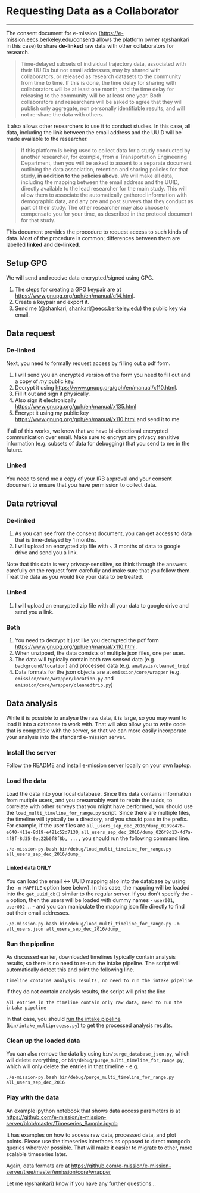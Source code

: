 # Requesting Data as a Collaborator
---

The consent document for e-mission (https://e-mission.eecs.berkeley.edu/consent) allows the platform owner (@shankari in this case) to share **de-linked** raw data with other collaborators for research.

> Time-delayed subsets of individual trajectory data, associated with their UUIDs but not email addresses, may by shared with collaborators, or released as research datasets to the community from time to time. If this is done, the time delay for sharing with collaborators will be at least one month, and the time delay for releasing to the community will be at least one year. Both collaborators and researchers will be asked to agree that they will publish only aggregate, non personally identifiable results, and will not re-share the data with others. 

It also allows other researchers to use it to conduct studies. In this case, all data, including the **link** between the email address and the UUID will be made available to the researcher.

> If this platform is being used to collect data for a study conducted by another researcher, for example, from a Transportation Engineering Department, then you will be asked to assent to a separate document outlining the data association, retention and sharing policies for that study, **in addition to the policies above**. We will make all data, including the mapping between the email address and the UUID, directly available to the lead researcher for the main study. This will allow them to associate the automatically gathered information with demographic data, and any pre and post surveys that they conduct as part of their study. The other researcher may also choose to compensate you for your time, as described in the protocol document for that study.

This document provides the procedure to request access to such kinds of data. Most of the procedure is common; differences between them are labelled **linked** and **de-linked**.

## Setup GPG ##

We will send and receive data encrypted/signed using GPG.
1. The steps for creating a GPG keypair are at https://www.gnupg.org/gph/en/manual/c14.html.
1. Create a keypair and export it.
1. Send me (@shankari, shankari@eecs.berkeley.edu) the public key via email.

## Data request ##

### De-linked ###
Next, you need to formally request access by filling out a pdf form.

1. I will send you an encrypted version of the form you need to fill out and a copy of *my* public key.
1. Decrypt it using https://www.gnupg.org/gph/en/manual/x110.html.
1. Fill it out and sign it physically.
1. Also sign it electronically https://www.gnupg.org/gph/en/manual/x135.html
1. Encrypt it using my public key https://www.gnupg.org/gph/en/manual/x110.html and send it to me

If all of this works, we know that we have bi-directional encrypted communication over email. Make sure to encrypt any privacy sensitive information (e.g. subsets of data for debugging) that you send to me in the future.

### Linked ###
You need to send me a copy of your IRB approval and your consent document to ensure that you have permission to collect data.

## Data retrieval ##

### De-linked ###
1. As you can see from the consent document, you can get access to data that is time-delayed by 1 months.
1. I will upload an encrypted zip file with ~ 3 months of data to google drive and send you a link.

Note that this data is very privacy-sensitive, so think through the answers carefully on the request form carefully and make sure that you follow them. Treat the data as you would like your data to be treated.

### Linked ###
1. I will upload an encrypted zip file with all your data to google drive and send you a link.


### Both ###
1. You need to decrypt it just like you decrypted the pdf form https://www.gnupg.org/gph/en/manual/x110.html.
1. When unzipped, the data consists of multiple json files, one per user.
1. The data will typically contain both raw sensed data (e.g. `background/location`) and processed data (e.g. `analysis/cleaned_trip`)
1. Data formats for the json objects are at `emission/core/wrapper` (e.g. `emission/core/wrapper/location.py` and `emission/core/wrapper/cleanedtrip.py`)

## Data analysis ##

While it is possible to analyse the raw data, it is large, so you may want to load it into a database to work with. That will also allow you to write code that is compatible with the server, so that we can more easily incorporate your analysis into the standard e-mission server.

### Install the server ###
Follow the README and install e-mission server locally on your own laptop.

### Load the data ###
Load the data into your local database. Since this data contains information from mutiple users, and you presumably want to retain the uuids, to correlate with other surveys that you might have performed, you should use the `load_multi_timeline_for_range.py` script. Since there are multiple files, the timeline will typically be a directory, and you should pass in the prefix. For example, if the user files are `all_users_sep_dec_2016/dump_0109c47b-e640-411e-8d19-e481c52d7130`, `all_users_sep_dec_2016/dump_026f8d13-4d7a-4f8f-8d35-0ec22b0f8f8b, ...,` you should run the following command line.

```
./e-mission-py.bash bin/debug/load_multi_timeline_for_range.py all_users_sep_dec_2016/dump_
```

#### Linked data ONLY ####
You can load the email <-> UUID mapping also into the database by using the `-m MAPFILE` option (see below). In this case, the mapping will be loaded into the `get_uuid_db()` similar to the regular server. If you don't specify the `-m` option, then the users will be loaded with dummy names - `user001`, `user002` ... - and you can manipulate the mapping json file directly to find out their email addresses.

```
./e-mission-py.bash bin/debug/load_multi_timeline_for_range.py -m all_users.json all_users_sep_dec_2016/dump_
```

### Run the pipeline ###
As discussed earlier, downloaded timelines typically contain analysis results, so there is no need to re-run the intake pipeline. The script will automatically detect this and print the following line.

```
timeline contains analysis results, no need to run the intake pipeline
```

If they do not contain analysis results, the script will print the line

```
all entries in the timeline contain only raw data, need to run the intake pipeline
```

In that case, you should [run the intake pipeline](https://github.com/e-mission/e-mission-docs/blob/master/docs/e-mission-server/deploying_your_own_server_to_production.md#the-analysis-pipeline) (`bin/intake_multiprocess.py`) to get the processed analysis results.

### Clean up the loaded data ###
You can also remove the data by using `bin/purge_database_json.py`, which will delete everything, or `bin/debug/purge_multi_timeline_for_range.py`, which will only delete the entries in that timeline - e.g.

```
./e-mission-py.bash bin/debug/purge_multi_timeline_for_range.py all_users_sep_dec_2016
```

### Play with the data ###

An example ipython notebook that shows data access parameters is at
https://github.com/e-mission/e-mission-server/blob/master/Timeseries_Sample.ipynb

It has examples on how to access raw data, processed data, and plot points.
Please use the timeseries interfaces as opposed to direct mongodb queries wherever possible.
That will make it easier to migrate to other, more scalable timeseries later.

Again, data formats are at 
https://github.com/e-mission/e-mission-server/tree/master/emission/core/wrapper

Let me (@shankari) know if you have any further questions...

